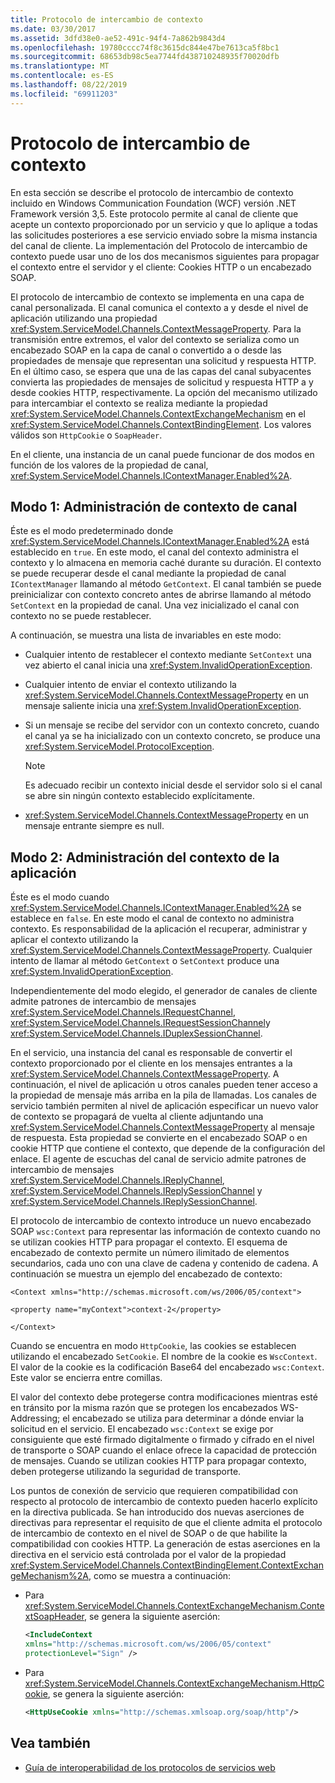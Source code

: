 ```yaml
---
title: Protocolo de intercambio de contexto
ms.date: 03/30/2017
ms.assetid: 3dfd38e0-ae52-491c-94f4-7a862b9843d4
ms.openlocfilehash: 19780cccc74f8c3615dc844e47be7613ca5f8bc1
ms.sourcegitcommit: 68653db98c5ea7744fd438710248935f70020dfb
ms.translationtype: MT
ms.contentlocale: es-ES
ms.lasthandoff: 08/22/2019
ms.locfileid: "69911203"
---
```

# <a name="context-exchange-protocol"></a>Protocolo de intercambio de contexto
En esta sección se describe el protocolo de intercambio de contexto incluido en Windows Communication Foundation (WCF) versión .NET Framework versión 3,5. Este protocolo permite al canal de cliente que acepte un contexto proporcionado por un servicio y que lo aplique a todas las solicitudes posteriores a ese servicio enviado sobre la misma instancia del canal de cliente. La implementación del Protocolo de intercambio de contexto puede usar uno de los dos mecanismos siguientes para propagar el contexto entre el servidor y el cliente: Cookies HTTP o un encabezado SOAP.  
  
 El protocolo de intercambio de contexto se implementa en una capa de canal personalizada. El canal comunica el contexto a y desde el nivel de aplicación utilizando una propiedad <xref:System.ServiceModel.Channels.ContextMessageProperty>. Para la transmisión entre extremos, el valor del contexto se serializa como un encabezado SOAP en la capa de canal o convertido a o desde las propiedades de mensaje que representan una solicitud y respuesta HTTP. En el último caso, se espera que una de las capas del canal subyacentes convierta las propiedades de mensajes de solicitud y respuesta HTTP a y desde cookies HTTP, respectivamente. La opción del mecanismo utilizado para intercambiar el contexto se realiza mediante la propiedad <xref:System.ServiceModel.Channels.ContextExchangeMechanism> en el <xref:System.ServiceModel.Channels.ContextBindingElement>. Los valores válidos son `HttpCookie` o `SoapHeader`.  
  
 En el cliente, una instancia de un canal puede funcionar de dos modos en función de los valores de la propiedad de canal, <xref:System.ServiceModel.Channels.IContextManager.Enabled%2A>.  
  
## <a name="mode-1-channel-context-management"></a>Modo 1: Administración de contexto de canal  
 Éste es el modo predeterminado donde <xref:System.ServiceModel.Channels.IContextManager.Enabled%2A> está establecido en `true`. En este modo, el canal del contexto administra el contexto y lo almacena en memoria caché durante su duración. El contexto se puede recuperar desde el canal mediante la propiedad de canal `IContextManager` llamando al método `GetContext`. El canal también se puede preinicializar con contexto concreto antes de abrirse llamando al método `SetContext` en la propiedad de canal. Una vez inicializado el canal con contexto no se puede restablecer.  
  
 A continuación, se muestra una lista de invariables en este modo:  
  
- Cualquier intento de restablecer el contexto mediante `SetContext` una vez abierto el canal inicia una <xref:System.InvalidOperationException>.  
  
- Cualquier intento de enviar el contexto utilizando la <xref:System.ServiceModel.Channels.ContextMessageProperty> en un mensaje saliente inicia una <xref:System.InvalidOperationException>.  
  
- Si un mensaje se recibe del servidor con un contexto concreto, cuando el canal ya se ha inicializado con un contexto concreto, se produce una <xref:System.ServiceModel.ProtocolException>.  
  
    > [!NOTE]
    > Es adecuado recibir un contexto inicial desde el servidor solo si el canal se abre sin ningún contexto establecido explícitamente.  
  
- <xref:System.ServiceModel.Channels.ContextMessageProperty> en un mensaje entrante siempre es null.  
  
## <a name="mode-2-application-context-management"></a>Modo 2: Administración del contexto de la aplicación  
 Éste es el modo cuando <xref:System.ServiceModel.Channels.IContextManager.Enabled%2A> se establece en `false`. En este modo el canal de contexto no administra contexto. Es responsabilidad de la aplicación el recuperar, administrar y aplicar el contexto utilizando la <xref:System.ServiceModel.Channels.ContextMessageProperty>. Cualquier intento de llamar al método `GetContext` o `SetContext` produce una <xref:System.InvalidOperationException>.  
  
 Independientemente del modo elegido, el generador de canales de cliente admite patrones de intercambio de mensajes <xref:System.ServiceModel.Channels.IRequestChannel>, <xref:System.ServiceModel.Channels.IRequestSessionChannel>y <xref:System.ServiceModel.Channels.IDuplexSessionChannel>.  
  
 En el servicio, una instancia del canal es responsable de convertir el contexto proporcionado por el cliente en los mensajes entrantes a la <xref:System.ServiceModel.Channels.ContextMessageProperty>. A continuación, el nivel de aplicación u otros canales pueden tener acceso a la propiedad de mensaje más arriba en la pila de llamadas. Los canales de servicio también permiten al nivel de aplicación especificar un nuevo valor de contexto se propagará de vuelta al cliente adjuntando una <xref:System.ServiceModel.Channels.ContextMessageProperty> al mensaje de respuesta. Esta propiedad se convierte en el encabezado SOAP o en cookie HTTP que contiene el contexto, que depende de la configuración del enlace. El agente de escuchas del canal de servicio admite patrones de intercambio de mensajes <xref:System.ServiceModel.Channels.IReplyChannel>, <xref:System.ServiceModel.Channels.IReplySessionChannel> y <xref:System.ServiceModel.Channels.IReplySessionChannel>.  
  
 El protocolo de intercambio de contexto introduce un nuevo encabezado SOAP `wsc:Context` para representar las información de contexto cuando no se utilizan cookies HTTP para propagar el contexto. El esquema de encabezado de contexto permite un número ilimitado de elementos secundarios, cada uno con una clave de cadena y contenido de cadena. A continuación se muestra un ejemplo del encabezado de contexto:  
  
 `<Context xmlns="http://schemas.microsoft.com/ws/2006/05/context">`  
  
 `<property name="myContext">context-2</property>`  
  
 `</Context>`  
  
 Cuando se encuentra en modo `HttpCookie`, las cookies se establecen utilizando el encabezado `SetCookie`. El nombre de la cookie es `WscContext`. El valor de la cookie es la codificación Base64 del encabezado `wsc:Context`. Este valor se encierra entre comillas.  
  
 El valor del contexto debe protegerse contra modificaciones mientras esté en tránsito por la misma razón que se protegen los encabezados WS-Addressing; el encabezado se utiliza para determinar a dónde enviar la solicitud en el servicio. El encabezado `wsc:Context` se exige por consiguiente que esté firmado digitalmente o firmado y cifrado en el nivel de transporte o SOAP cuando el enlace ofrece la capacidad de protección de mensajes. Cuando se utilizan cookies HTTP para propagar contexto, deben protegerse utilizando la seguridad de transporte.  
  
 Los puntos de conexión de servicio que requieren compatibilidad con respecto al protocolo de intercambio de contexto pueden hacerlo explícito en la directiva publicada. Se han introducido dos nuevas aserciones de directivas para representar el requisito de que el cliente admita el protocolo de intercambio de contexto en el nivel de SOAP o de que habilite la compatibilidad con cookies HTTP. La generación de estas aserciones en la directiva en el servicio está controlada por el valor de la propiedad <xref:System.ServiceModel.Channels.ContextBindingElement.ContextExchangeMechanism%2A>, como se muestra a continuación:  
  
- Para <xref:System.ServiceModel.Channels.ContextExchangeMechanism.ContextSoapHeader>, se genera la siguiente aserción:  
  
    ```xml  
    <IncludeContext   
    xmlns="http://schemas.microsoft.com/ws/2006/05/context"  
    protectionLevel="Sign" />  
    ```  
  
- Para <xref:System.ServiceModel.Channels.ContextExchangeMechanism.HttpCookie>, se genera la siguiente aserción:  
  
    ```xml  
    <HttpUseCookie xmlns="http://schemas.xmlsoap.org/soap/http"/>  
    ```  
  
## <a name="see-also"></a>Vea también

- [Guía de interoperabilidad de los protocolos de servicios web](../../../../docs/framework/wcf/feature-details/web-services-protocols-interoperability-guide.md)

